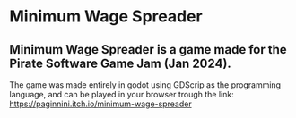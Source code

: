 # Minimum Wage Spreader

## Minimum Wage Spreader is a game made for the Pirate Software Game Jam (Jan 2024). 
The game was made entirely in godot using GDScrip as the programming language, and can be played in your browser trough the link:
https://paginnini.itch.io/minimum-wage-spreader

